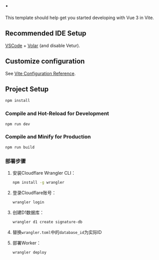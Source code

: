 # .

This template should help get you started developing with Vue 3 in Vite.

## Recommended IDE Setup

[VSCode](https://code.visualstudio.com/) + [Volar](https://marketplace.visualstudio.com/items?itemName=Vue.volar) (and disable Vetur).

## Customize configuration

See [Vite Configuration Reference](https://vite.dev/config/).

## Project Setup

```sh
npm install
```

### Compile and Hot-Reload for Development

```sh
npm run dev
```

### Compile and Minify for Production

```sh
npm run build
```


### 部署步骤

1. 安装Cloudflare Wrangler CLI：
   ```bash
   npm install -g wrangler
   ```

2. 登录Cloudflare账号：
   ```bash
   wrangler login
   ```

3. 创建D1数据库：
   ```bash
   wrangler d1 create signature-db
   ```

4. 替换`wrangler.toml`中的`database_id`为实际ID

5. 部署Worker：
   ```bash
   wrangler deploy
   ```